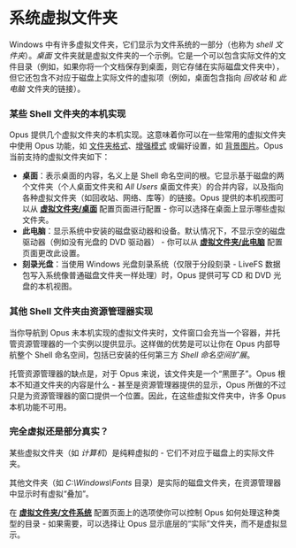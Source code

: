 # 系统虚拟文件夹

Windows 中有许多虚拟文件夹，它们显示为文件系统的一部分（也称为 *shell 文件夹*）。*桌面* 文件夹就是虚拟文件夹的一个示例。它是一个可以包含实际文件的文件目录（例如，如果你将一个文档保存到桌面，则它存储在实际磁盘文件夹中），但它还包含不对应于磁盘上实际文件的虚拟项（例如，桌面包含指向 *回收站* 和 *此电脑* 文件夹的链接）。

### 某些 Shell 文件夹的本机实现

Opus 提供几个虚拟文件夹的本机实现。这意味着你可以在一些常用的虚拟文件夹中使用 Opus 功能，如 [文件夹格式](../folder_options/folder_formats.zh.md)、[增强模式](../the_lister/view_modes.zh.md) 或偏好设置，如 [背景图片](/Manual/preferences/preferences_categories/colors_and_fonts/images.zh.md)。Opus 当前支持的虚拟文件夹如下：

- **桌面**：表示桌面的内容，名义上是 Shell 命名空间的根。它显示基于磁盘的两个文件夹（个人桌面文件夹和 *All Users* 桌面文件夹）的合并内容，以及指向各种虚拟文件夹（如回收站、网络、库等）的链接。Opus 提供的本机视图可以从 **[虚拟文件夹/桌面](/Manual/preferences/preferences_categories/folders/virtual_folders/desktop.zh.md)** 配置页面进行配置 - 你可以选择在桌面上显示哪些虚拟文件夹。
- **此电脑**：显示系统中安装的磁盘驱动器和设备。默认情况下，不显示空的磁盘驱动器（例如没有光盘的 DVD 驱动器） - 你可以从 **[虚拟文件夹/此电脑](/Manual/preferences/preferences_categories/folders/virtual_folders/this_pc.zh.md)** 配置页面更改此设置。
- **刻录光盘**：当使用 Windows 光盘刻录系统（仅限于分段刻录 - LiveFS 数据包写入系统像普通磁盘文件夹一样处理）时，Opus 提供可写 CD 和 DVD 光盘的本机视图。

### 其他 Shell 文件夹由资源管理器实现

当你导航到 Opus 未本机实现的虚拟文件夹时，文件窗口会充当一个容器，并托管资源管理器的一个实例以提供显示。这样做的优势是可以让你在 Opus 内部导航整个 Shell 命名空间，包括已安装的任何第三方 *Shell 命名空间扩展*。

托管资源管理器的缺点是，对于 Opus 来说，该文件夹是一个“黑匣子”。Opus 根本不知道文件夹的内容是什么 - 甚至是资源管理器提供的显示，Opus 所做的不过只是为资源管理器的窗口提供一个位置。因此，在这些虚拟文件夹中，许多 Opus 本机功能不可用。

### 完全虚拟还是部分真实？

某些虚拟文件夹（如 *计算机*）是纯粹虚拟的 - 它们不对应于磁盘上的实际文件夹。

其他文件夹（如 *C:\Windows\Fonts* 目录）是实际的磁盘文件夹，在资源管理器中显示时有虚拟“叠加”。

在 **[虚拟文件夹/文件系统](/Manual/preferences/preferences_categories/folders/virtual_folders/file_system.zh.md)** 配置页面上的选项使你可以控制 Opus 如何处理这种类型的目录 - 如果需要，可以选择让 Opus 显示底层的“实际”文件夹，而不是虚拟显示。